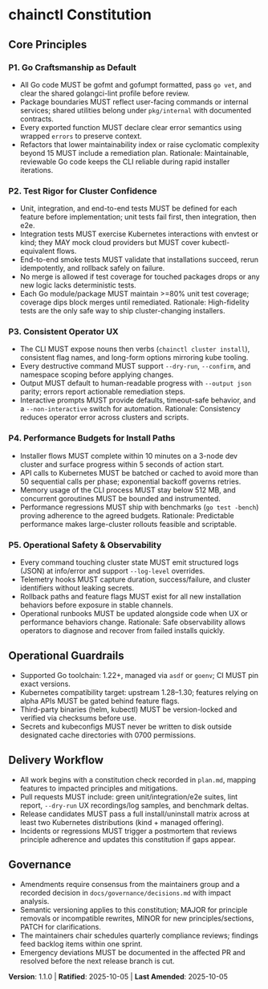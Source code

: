 <!--
Sync Impact Report
Version change: 1.0.0 → 1.1.0
Modified principles: P2. Test Rigor for Cluster Confidence → P2. Test Rigor for Cluster Confidence
Added sections: none
Removed sections: none
Templates requiring updates:
  ✅ .specify/templates/plan-template.md
  ✅ .specify/templates/spec-template.md
  ✅ .specify/templates/tasks-template.md
Follow-up TODOs: none
-->
# chainctl Constitution

## Core Principles

### P1. Go Craftsmanship as Default
- All Go code MUST be gofmt and gofumpt formatted, pass `go vet`, and clear the shared golangci-lint profile before review.
- Package boundaries MUST reflect user-facing commands or internal services; shared utilities belong under `pkg/internal` with documented contracts.
- Every exported function MUST declare clear error semantics using wrapped `errors` to preserve context.
- Refactors that lower maintainability index or raise cyclomatic complexity beyond 15 MUST include a remediation plan.
Rationale: Maintainable, reviewable Go code keeps the CLI reliable during rapid installer iterations.

### P2. Test Rigor for Cluster Confidence
- Unit, integration, and end-to-end tests MUST be defined for each feature before implementation; unit tests fail first, then integration, then e2e.
- Integration tests MUST exercise Kubernetes interactions with envtest or kind; they MAY mock cloud providers but MUST cover kubectl-equivalent flows.
- End-to-end smoke tests MUST validate that installations succeed, rerun idempotently, and rollback safely on failure.
- No merge is allowed if test coverage for touched packages drops or any new logic lacks deterministic tests.
- Each Go module/package MUST maintain >=80% unit test coverage; coverage dips block merges until remediated.
Rationale: High-fidelity tests are the only safe way to ship cluster-changing installers.

### P3. Consistent Operator UX
- The CLI MUST expose nouns then verbs (`chainctl cluster install`), consistent flag names, and long-form options mirroring kube tooling.
- Every destructive command MUST support `--dry-run`, `--confirm`, and namespace scoping before applying changes.
- Output MUST default to human-readable progress with `--output json` parity; errors report actionable remediation steps.
- Interactive prompts MUST provide defaults, timeout-safe behavior, and a `--non-interactive` switch for automation.
Rationale: Consistency reduces operator error across clusters and scripts.

### P4. Performance Budgets for Install Paths
- Installer flows MUST complete within 10 minutes on a 3-node dev cluster and surface progress within 5 seconds of action start.
- API calls to Kubernetes MUST be batched or cached to avoid more than 50 sequential calls per phase; exponential backoff governs retries.
- Memory usage of the CLI process MUST stay below 512 MB, and concurrent goroutines MUST be bounded and instrumented.
- Performance regressions MUST ship with benchmarks (`go test -bench`) proving adherence to the agreed budgets.
Rationale: Predictable performance makes large-cluster rollouts feasible and scriptable.

### P5. Operational Safety & Observability
- Every command touching cluster state MUST emit structured logs (JSON) at info/error and support `--log-level` overrides.
- Telemetry hooks MUST capture duration, success/failure, and cluster identifiers without leaking secrets.
- Rollback paths and feature flags MUST exist for all new installation behaviors before exposure in stable channels.
- Operational runbooks MUST be updated alongside code when UX or performance behaviors change.
Rationale: Safe observability allows operators to diagnose and recover from failed installs quickly.

## Operational Guardrails
- Supported Go toolchain: 1.22+, managed via `asdf` or `goenv`; CI MUST pin exact versions.
- Kubernetes compatibility target: upstream 1.28–1.30; features relying on alpha APIs MUST be gated behind feature flags.
- Third-party binaries (helm, kubectl) MUST be version-locked and verified via checksums before use.
- Secrets and kubeconfigs MUST never be written to disk outside designated cache directories with 0700 permissions.

## Delivery Workflow
- All work begins with a constitution check recorded in `plan.md`, mapping features to impacted principles and mitigations.
- Pull requests MUST include: green unit/integration/e2e suites, lint report, `--dry-run` UX recordings/log samples, and benchmark deltas.
- Release candidates MUST pass a full install/uninstall matrix across at least two Kubernetes distributions (kind + managed offering).
- Incidents or regressions MUST trigger a postmortem that reviews principle adherence and updates this constitution if gaps appear.

## Governance
- Amendments require consensus from the maintainers group and a recorded decision in `docs/governance/decisions.md` with impact analysis.
- Semantic versioning applies to this constitution; MAJOR for principle removals or incompatible rewrites, MINOR for new principles/sections, PATCH for clarifications.
- The maintainers chair schedules quarterly compliance reviews; findings feed backlog items within one sprint.
- Emergency deviations MUST be documented in the affected PR and resolved before the next release branch is cut.

**Version**: 1.1.0 | **Ratified**: 2025-10-05 | **Last Amended**: 2025-10-05
